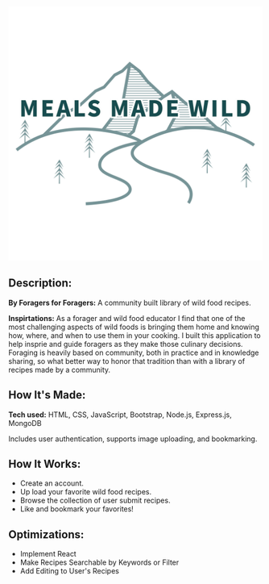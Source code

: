 ![Meals Made Wild Graphic](/public/imgs/meals-made-wild-mtn-readme.png)

## Description:

**By Foragers for Foragers:** A community built library of wild food recipes.

**Inspirtations:** As a forager and wild food educator I find that one of the most challenging aspects of wild foods is bringing them home and knowing how, where, and when to use them in your cooking. I built this application to help insprie and guide foragers as they make those culinary decisions. Foraging is heavily based on community, both in practice and in knowledge sharing, so what better way to honor that tradition than with a library of recipes made by a community.

## How It's Made:

**Tech used:** HTML, CSS, JavaScript, Bootstrap, Node.js, Express.js, MongoDB

Includes user authentication, supports image uploading, and bookmarking.


## How It Works:

- Create an account.
- Up load your favorite wild food recipes.
- Browse the collection of user submit recipes.
- Like and bookmark your favorites!


## Optimizations:

- Implement React
- Make Recipes Searchable by Keywords or Filter
- Add Editing to User's Recipes




